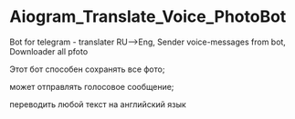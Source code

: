 # Aiogram_Translate_Voice_PhotoBot
 Bot for telegram - translater RU-->Eng, Sender voice-messages from bot, Downloader all pfoto


Этот бот способен сохранять все фото;

может отправлять голосовое сообщение;

переводить любой текст на английский язык